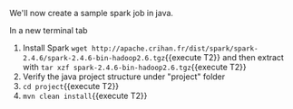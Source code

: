 We'll now create a sample spark job in java.

In a new terminal tab

1. Install Spark
`wget http://apache.crihan.fr/dist/spark/spark-2.4.6/spark-2.4.6-bin-hadoop2.6.tgz`{{execute T2}} and then extract with `tar xzf spark-2.4.6-bin-hadoop2.6.tgz`{{execute T2}}
2. Verify the java project structure under "project" folder
3. `cd project`{{execute T2}}
4. `mvn clean install`{{execute T2}}


